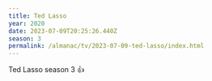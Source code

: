 ```yaml
---
title: Ted Lasso
year: 2020
date: 2023-07-09T20:25:26.440Z
season: 3
permalink: /almanac/tv/2023-07-09-ted-lasso/index.html
---
```


Ted Lasso season 3 👍  